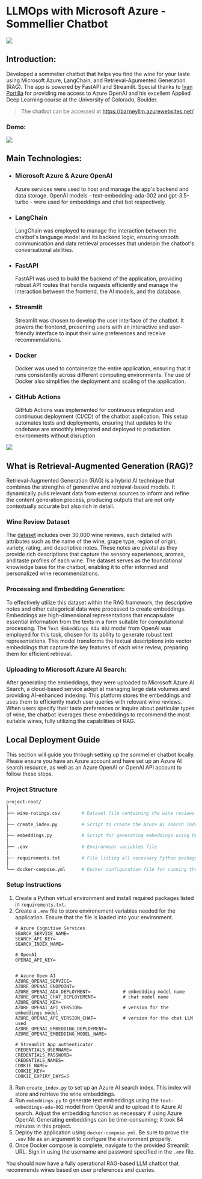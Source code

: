 # LLMOps with Microsoft Azure - Sommellier Chatbot

![](images/banner_image.webp)

## Introduction:
Developed a sommelier chatbot that helps you find the wine for your taste using Microsoft Azure, LangChain, and Retrieval-Agumented Generation (RAG). The app is powered by FastAPI and Streamlit. Special thanks to [Ivan Portilla](https://github.com/iportilla) for providing me access to Azure OpenAI and his excellent Applied Deep Learning course at the University of Colorado, Boulder.


> The chatbot can be accessed at https://barneyllm.azurewebsites.net/

### Demo:
![](images/barney_demo.gif)

## Main Technologies:
- ### Microsoft Azure & Azure OpenAI
    Azure services were used to host and manage the app's backend and data storage. OpenAI models - text-embedding-ada-002 and gpt-3.5-turbo - were used for embeddings and chat bot respectively.

- ### LangChain
    LangChain was employed to manage the interaction between the chatbot's language model and its backend logic, ensuring smooth communication and data retrieval processes that underpin the chatbot's conversational abilities.
- ### FastAPI
    FastAPI was used to build the backend of the application, providing robust API routes that handle requests efficiently and manage the interaction between the frontend, the AI models, and the database.
- ### Streamlit
    Streamlit was chosen to develop the user interface of the chatbot. It powers the frontend, presenting users with an interactive and user-friendly interface to input their wine preferences and receive recommendations.
- ### Docker
    Docker was used to containerize the entire application, ensuring that it runs consistently across different computing environments. The use of Docker also simplifies the deployment and scaling of the application.
- ### GitHub Actions
    GitHub Actions was implemented for continuous integration and continuous deployment (CI/CD) of the chatbot application. This setup automates tests and deployments, ensuring that updates to the codebase are smoothly integrated and deployed to production environments without disruption

![](images/end-to-end.png)

## What is Retrieval-Augmented Generation (RAG)?
Retrieval-Augmented Generation (RAG) is a hybrid AI technique that combines the strengths of generative and retrieval-based models. It dynamically pulls relevant data from external sources to inform and refine the content generation process, producing outputs that are not only contextually accurate but also rich in detail.

### Wine Review Dataset
The [dataset](https://github.com/GregoryTomy/wine-llmops/blob/main/wine-ratings.csv) includes over 30,000 wine reviews, each detailed with attributes such as the name of the wine, grape type, region of origin, variety, rating, and descriptive notes. These notes are pivotal as they provide rich descriptions that capture the sensory experiences, aromas, and taste profiles of each wine. The dataset serves as the foundational knowledge base for the chatbot, enabling it to offer informed and personalized wine recommendations.

### Processing and Embedding Generation:
To effectively utilize this dataset within the RAG framework, the descriptive notes and other categorical data were processed to create embeddings. Embeddings are high-dimensional representations that encapsulate essential information from the texts in a form suitable for computational processing. The `Text Embeddings Ada 002` model from OpenAI was employed for this task, chosen for its ability to generate robust text representations. This model transforms the textual descriptions into vector embeddings that capture the key features of each wine review, preparing them for efficient retrieval.

### Uploading to Microsoft Azure AI Search:
After generating the embeddings, they were uploaded to Microsoft Azure AI Search, a cloud-based service adept at managing large data volumes and providing AI-enhanced indexing. This platform stores the embeddings and uses them to efficiently match user queries with relevant wine reviews. When users specify their taste preferences or inquire about particular types of wine, the chatbot leverages these embeddings to recommend the most suitable wines, fully utilizing the capabilities of RAG.

## Local Deployment Guide
This section will guide you through setting up the sommelier chatbot locally. Please ensure you have an Azure account and have set up an Azure AI search resource, as well as an Azure OpenAI or OpenAI API account to follow these steps.

### Project Structure
```bash
project-root/
│
├── wine-ratings.csv        # Dataset file containing the wine reviews
│
├── create_index.py         # Script to create the Azure AI search index
│
├── embeddings.py           # Script for generating embeddings using OpenAI's model
│
├── .env                    # Environment variables file
│
├── requirements.txt        # File listing all necessary Python packages
│
└── docker-compose.yml      # Docker configuration file for running the application
```
### Setup Instructions
1. Create a Python virtual environment and install required packages listed in `requirements.txt`.
2. Create a `.env` file to store environement variables needed for the application. Ensure that the file is loaded into your environment.
    ```
    # Azure Cognitive Services
    SEARCH_SERVICE_NAME=
    SEARCH_API_KEY=
    SEARCH_INDEX_NAME=

    # OpenAI
    OPENAI_API_KEY=


    # Azure Open AI
    AZURE_OPENAI_SERVICE=
    AZURE_OPENAI_ENDPOINT=
    AZURE_OPENAI_ADA_DEPLOYMENT=            # embeddding model name
    AZURE_OPENAI_CHAT_DEPLOYEMENT=          # chat model name
    AZURE_OPENAI_KEY=
    AZURE_OPENAI_API_VERSION=               # version for the embeddings model
    AZURE_OPENAI_API_VERSION_CHAT=          # version for the chat LLM used
    AZURE_OPENAI_EMBEDDING_DEPLOYMENT=
    AZURE_OPENAI_EMBEDDING_MODEL_NAME=

    # Streamlit App authenticator
    CREDENTIALS_USERNAME=
    CREDENTIALS_PASSWORD=
    CREDENTIALS_NAMES=
    COOKIE_NAME=
    COOKIE_KEY=
    COOKIE_EXPIRY_DAYS=5

    ```
3. Run `create_index.py` to set up an Azure AI search index. This index will store and retrieve the wine embeddings.
4. Run `embeddings.py` to generate text embeddings using the `text-embeddings-ada-002` model from OpenAI and to upload it to Azure AI search. Adjust the embedding function as necessary if using Azure OpenAI. Generating embeddings can be time-consuming; it took 84 minutes in this project.
5. Deploy the application using `docker-compose.yml`. Be sure to prove the `.env` file as an argument to configure the environment properly. 
6. Once Docker compose is complete, navigate to the provided Streamlit URL. Sign in using the username and password specified in the `.env` file.

You should now have a fully operational RAG-based LLM chatbot that recommends wines based on user preferences and queries.
